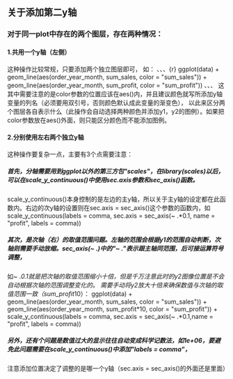 ## 关于添加第二y轴
### 对于同一plot中存在的两个图层，存在两种情况：
#### 1.共用一个y轴（左侧）
这种操作比较常规，只要添加两个独立图层即可， 如：
、、、{r}
ggplot(data) +
  geom_line(aes(order_year_month, sum_sales, color = "sum_sales")) +
  geom_line(aes(order_year_month, sum_profit, color = "sum_profit"))
、、、
这其中需要注意的是color参数的位置应该在aes()内，并且建议颜色就写所添加y轴变量的列名（必须要用双引号，否则颜色默认成此变量的渐变色），
以此来区分两个图层各自表示什么（此操作会自动选择两种颜色并添加y1，y2的图例）。如果把color参数放在aes()外面，则只能区分颜色而不能添加图例。
  
#### 2.分别使用左右两个独立y轴
这种操作要复杂一点，主要有3个点需要注意：
##### 首先，分轴需要用到ggplot以外的第三方包"scales"，在library(scales)以后，可以在scale_y_continuous()中使用sec.axis参数和sec_axis()函数。
scale_y_continuous()本身控制的是左边的主y轴，所以关于主y轴的设定都在此函数内。右边的次y轴的设置则在sec.axis = sec_axis()这个参数的函数内，如
scale_y_continuous(labels = comma, sec.axis = sec_axis(~ .*0.1, name = "profit", labels = comma))
##### 其次，是次轴（右）的取值范围问题。左轴的范围会根据y1的范围自动判断，次轴则需要手动放缩。sec_axis(~ .)中的"~ ."表示跟主轴同范围，后可接运算符号调整，
如~ .*0.1就是把次轴的取值范围缩小十倍，但是千万注意此时的y2图像位置是不会自动根据次轴的范围调整变化的。
需要手动将y2放大十倍来确保数值与次轴的取值范围一致（sum_profit*10）：
ggplot(data) +
  geom_line(aes(order_year_month, sum_sales, color = "sum_sales")) +
  geom_line(aes(order_year_month, sum_profit*10, color = "sum_profit")) +
  scale_y_continuous(labels = comma, sec.axis = sec_axis(~ .*0.1,name = "profit", labels = comma))
##### 另外，还有个问题是数值过大的显示往往自动变成科学记数法，如1e+06，要避免此问题需要在scale_y_continuous()中添加"labels = comma"，
注意添加位置决定了调整的是哪一个y轴（sec.axis = sec_axis()的外面还是里面）
